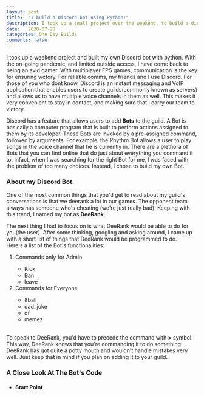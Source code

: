 ```yaml
---
layout: post
title:  "I build a Discord bot using Python!"
description: I took up a small project over the weekend, to build a discord bot that I could add to my discord guild dedicated to gaming!
date:   2020-07-28
categories: One Day Builds
comments: false
---
```

<p> I took up a weekend project and built my own Discord bot with python. With the on-going pandemic, and limited outside access, I have come back to being an avid gamer. With multiplayer FPS games, communication is the key for ensuring victory. For reliable comms, my friends and I use Discord. For those of you who dont know, Discord is an instant messaging and VoIP application that enables users to create guilds(commonly known as servers) and allows us to have multiple voice channels in them as well. This makes it very convenient to stay in contact, and making sure that I carry our team to victory. 
</p>
<p>Discord has a feature that allows users to add <b>Bots</b> to the guild. A Bot is basically a computer program that is built to perform actions assigned to them by its developer. These Bots are invoked by a pre-assigned command, followed by arguments. For example, the Rhythm Bot allows a user to play songs in the voice channel that he is currently in. There are a plethora of Bots that you can find online that do just about everything you command it to. Infact, when I was searching for the right Bot for me, I was faced with the problem of too many choices. Instead, I chose to build my own Bot.</p>

<h3><b>About my Discord Bot. </b></h3>
<p> One of the most common things that you'd get to read about my guild's conversations is that we deerank a lot in our games. The opponent team always has someone who's cheating (we're just really bad). Keeping with this trend, I named my bot as <b>DeeRank</b>.</p>
<p>The next thing I had to focus on is what DeeRank would be able to do for you(the user). After some thinking, googling and asking around, I came up with a short list of things that DeeRank would be programmed to do. <br>Here's a list of the Bot's functionalities:
<ol>
    <li>Commands only for Admin</li>
        <ul>
            <li>Kick</li>
            <li>Ban</li>
            <li>leave</li>
        </ul>
    <li>Commands for Everyone</li>
    <ul>
        <li>8ball</li>
        <li>dad_joke</li>
        <li>df</li>
        <li>memez</li>
    </ul>
</ol>
<br>To speak to DeeRank, you'd have to precede the command with <b>></b> symbol. This way, DeeRank knows that you're commanding it to do something. <br>
DeeRank has got quite a potty mouth and wouldn't handle mistakes very well. Just keep that in mind if you plan on adding it to your guild. </p>

<h3><b>A Close Look At The Bot's Code </b></h3>
<ul>
    <li>
        <h4><b>Start Point</b></h4>
        <script src="https://gist.github.com/agk98/7ff299cb72ec710906da4ec7a135a998.js"></script>
        <p>
        </p>
    </li>


</ul>






<!-- <p>
    Discord has made it easy for developers to use their API by releasing the discord.py wrapper. The bot's code is written in python and it is able to interact with the Discord API through this wrapper. 
</p>
<ol>
    <li>
        <h4><b>Commands only for Admin</b></h4>
        <ul>
            <li>
                <h5><b>>Kick</b></h5>
                <p>
                    The Administrator of the guild has the 
                </p>
            </li>
        </ul>
    </li>
</ol> -->



